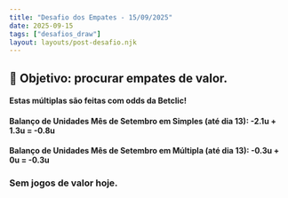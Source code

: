 ```yaml
---
title: "Desafio dos Empates - 15/09/2025"
date: 2025-09-15
tags: ["desafios_draw"]
layout: layouts/post-desafio.njk
---
```


## 🎯 Objetivo: procurar empates de valor.  

#### Estas múltiplas são feitas com odds da Betclic!

#### Balanço de Unidades Mês de Setembro em Simples (até dia 13): -2.1u + 1.3u = -0.8u
#### Balanço de Unidades Mês de Setembro em Múltipla (até dia 13): -0.3u + 0u = -0.3u

### Sem jogos de valor hoje.
